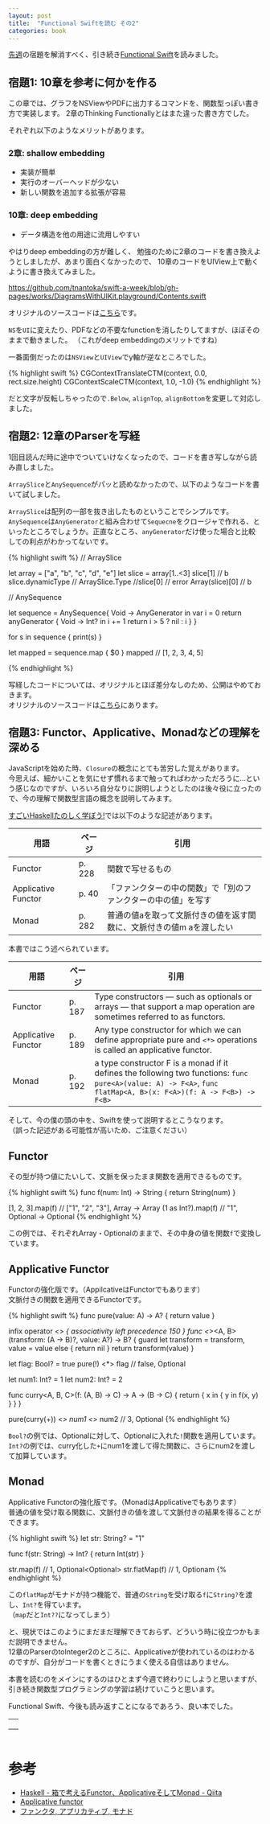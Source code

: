 ```yaml
---
layout: post
title:  "Functional Swiftを読む その2"
categories: book
---
```


[先週](/book/2016/01/10/read-functional-swift-1.html)の宿題を解消すべく、引き続き[Functional Swift](http://px.a8.net/svt/ejp?a8mat=1NWF4Y+EFRJQY+249K+BWGDT&a8ejpredirect=http%3A%2F%2Fwww.amazon.co.jp%2Fdp%2F3000480056%2F%3Ftag%3Da8-affi-255514-22)を読みました。

## 宿題1: 10章を参考に何かを作る

この章では、グラフをNSViewやPDFに出力するコマンドを、関数型っぽい書き方で実装します。
2章のThinking Functionallyとはまた違った書き方でした。

それぞれ以下のようなメリットがあります。

### 2章: shallow embedding

- 実装が簡単
- 実行のオーバーヘッドが少ない
- 新しい関数を追加する拡張が容易

### 10章: deep embedding

- データ構造を他の用途に流用しやすい

やはりdeep embeddingの方が難しく、 勉強のために2章のコードを書き換えようとしましたが、あまり面白くなかったので、
10章のコードをUIView上で動くように書き換えてみました。

<https://github.com/tnantoka/swift-a-week/blob/gh-pages/works/DiagramsWithUIKit.playground/Contents.swift>

オリジナルのソースコードは[こちら](https://github.com/objcio/functional-swift/blob/master/diagrams.swift)です。  

`NS`を`UI`に変えたり、PDFなどの不要なfunctionを消したりしてますが、ほぼそのままで動きました。
（これがdeep embeddingのメリットですね）

一番面倒だったのは`NSView`と`UIView`でy軸が逆なところでした。

{% highlight swift %}
CGContextTranslateCTM(context, 0.0, rect.size.height)
CGContextScaleCTM(context, 1.0, -1.0)
{% endhighlight %}

だと文字が反転しちゃったので`.Below`, `alignTop`, `alignBottom`を変更して対応しました。

## 宿題2: 12章のParserを写経

1回目読んだ時に途中でついていけなくなったので、コードを書き写しながら読み直しました。

`ArraySlice`と`AnySequence`がパッと読めなかったので、以下のようなコードを書いて試しました。  

`ArraySlice`は配列の一部を抜き出したものということでシンプルです。  
`AnySequence`は`AnyGenerator`と組み合わせて`Sequecne`をクロージャで作れる、といったところでしょうか。正直なところ、`anyGenerator`だけ使った場合と比較しての利点がわかってないです。

{% highlight swift %}
// ArraySlice

let array = ["a", "b", "c", "d", "e"]
let slice = array[1..<3]
slice[1] // b
slice.dynamicType // ArraySlice<String>.Type
//slice[0] // error
Array(slice)[0] // b


// AnySequence

let sequence = AnySequence{ Void -> AnyGenerator<Int> in
    var i = 0
    return anyGenerator { Void -> Int? in
        i += 1
        return i > 5 ? nil : i
    }
}

for s in sequence {
    print(s)
}

let mapped = sequence.map { $0 }
mapped // [1, 2, 3, 4, 5]

{% endhighlight %}

写経したコードについては、オリジナルとほぼ差分なしのため、公開はやめておきます。  
オリジナルのソースコードは[こちら](https://github.com/objcio/functional-swift/blob/master/parsing.swift)にあります。

## 宿題3: Functor、Applicative、Monadなどの理解を深める 

JavaScriptを始めた時、`Closure`の概念にとても苦労した覚えがあります。  
今思えば、細かいことを気にせず慣れるまで触ってればわかっただろうに…という感じなのですが、いろいろ自分なりに説明しようとしたのは後々役に立ったので、今の理解で関数型言語の概念を説明してみます。

[すごいHaskellたのしく学ぼう!](http://px.a8.net/svt/ejp?a8mat=1NWF4Y+EFRJQY+249K+BWGDT&a8ejpredirect=http%3A%2F%2Fwww.amazon.co.jp%2Fdp%2F4274068854%2F%3Ftag%3Da8-affi-255514-22)では以下のような記述があります。

用語 | ページ | 引用
--- | --- | ---
Functor | p. 228 | 関数で写せるもの
Applicative Functor | p. 40 | 「ファンクターの中の関数」で「別のファンクターの中の値」を写す
Monad | p. 282 | 普通の値aを取って文脈付きの値を返す関数に、文脈付きの値m aを渡したい

本書ではこう述べられています。

用語 | ページ | 引用
--- | --- | ---
Functor | p. 187 | Type constructors — such as optionals or arrays — that support a map operation are sometimes referred to as functors. 
Applicative Functor | p. 189 | Any type constructor for which we can define appropriate pure and `<*>` operations is called an applicative functor. 
Monad | p. 192 | a type constructor F is a monad if it defines the following two functions: `func pure<A>(value: A) -> F<A>`, `func flatMap<A, B>(x: F<A>)(f: A -> F<B>) -> F<B>`

そして、今の僕の頭の中を、Swiftを使って説明するとこうなります。  
（誤った記述がある可能性が高いため、ご注意ください）

## Functor 

その型が持つ値にたいして、文脈を保ったまま関数を適用できるものです。

{% highlight swift %}
func f(num: Int) -> String {
    return String(num)
}

[1, 2, 3].map(f) // ["1", "2", "3"], Array<Int> -> Array<String>
(1 as Int?).map(f) // "1", Optional<Int> -> Optional<String>
{% endhighlight %}

この例では、それぞれArray・Optionalのままで、その中身の値を関数`f`で変換しています。

## Applicative Functor

Functorの強化版です。（AppilcativeはFunctorでもあります）  
文脈付きの関数を適用できるFunctorです。

{% highlight swift %}
func pure<A>(value: A) -> A? {
    return value
}

infix operator <*> { associativity left precedence 150 }
func <*><A, B>(transform: (A -> B)?, value: A?) -> B? {
    guard let transform = transform, value = value else { return nil }
    return transform(value)
}

let flag: Bool? = true
pure(!) <*> flag // false, Optional<Bool>

let num1: Int? = 1
let num2: Int? = 2

func curry<A, B, C>(f: (A, B) -> C) -> A -> (B -> C) {
    return { x in
        { y in
            f(x, y)
        }
    }
}

pure(curry(+)) <*> num1 <*> num2 // 3, Optional<Int>
{% endhighlight %}

`Bool?`の例では、Optionalに対して、Optionalに入れた`!`関数を適用しています。  
`Int?`の例では、curry化した`+`にnum1を渡して得た関数に、さらにnum2を渡して加算しています。

## Monad

Applicative Functorの強化版です。（MonadはApplicativeでもあります）  
普通の値を受け取る関数に、文脈付きの値を渡して文脈付きの結果を得ることができます。

{% highlight swift %}
let str: String? = "1"

func f(str: String) -> Int? {
    return Int(str)
}

str.map(f) // 1, Optional<Optional<Int>>
str.flatMap(f) // 1, Optionam<Int>
{% endhighlight %}

この`flatMap`がモナドが持つ機能で、普通の`String`を受け取る`f`に`String?`を渡し、`Int?`を得ています。  
（`map`だと`Int??`になってしまう）

と、現状ではこのようにまだまだ理解できておらず、どういう時に役立つかもまだ説明できません。  
12章のParserのtoInteger2のところに、Applicativeが使われているのはわかるのですが、自分がコードを書くときにうまく使える自信はありません。

本書を読むのをメインにするのはひとまず今週で終わりにしようと思いますが、引き続き関数型プログラミングの学習は続けていこうと思います。

Functional Swift、今後も読み返すことになるであろう、良い本でした。

<table cellpadding="0" cellspacing="0" border="0" style=" border-style: none; width:170px;"><tr style="border-style:none;"><td style="vertical-align:top; border-style:none; padding:10px;"><a href="http://px.a8.net/svt/ejp?a8mat=1NWF4Y+EFRJQY+249K+BWGDT&a8ejpredirect=http%3A%2F%2Fwww.amazon.co.jp%2Fdp%2F3000480056%2F%3Ftag%3Da8-affi-255514-22" target="_blank"><img border="0" alt="" src="http://ecx.images-amazon.com/images/I/31rBSsCp5GL._SS160_.jpg" /></a></td></tr><tr style="border-style:none;"></tr></table>
<img border="0" width="1" height="1" src="http://www16.a8.net/0.gif?a8mat=1NWF4Y+EFRJQY+249K+BWGDT" alt="">


# 参考

- [Haskell - 箱で考えるFunctor、ApplicativeそしてMonad - Qiita](http://qiita.com/suin/items/0255f0637921dcdfe83b)
- [Applicative functor](http://www.slideshare.net/UsrNameu1/applicative-functor)
- [ファンクタ, アプリカティブ, モナド](https://gist.github.com/kohyama/5856037)

